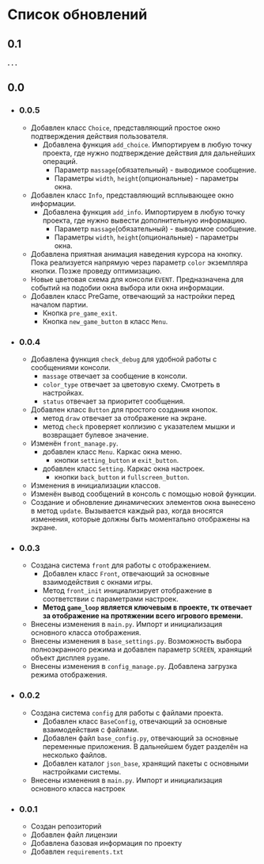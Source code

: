 # Список обновлений
## 0.1
**. . .**
## 0.0
- ### 0.0.5
  - Добавлен класс ```Choice```, представляющий простое окно подтверждения действия пользователя. 
    - Добавлена функция ```add_choice```. Импортируем в любую точку проекта, 
      где нужно подтверждение действия для дальнейших операций.
      - Параметр ```massage```(обязательный) - выводимое сообщение.
      - Параметры ```width```, ```height```(опциональные) - параметры окна.
  - Добавлен класс ```Info```, представляющий всплывающее окно информации.
    - Добавлена функция ```add_info```. Импортируем в любую точку проекта, 
      где нужно вывести дополнительную информацию.
      - Параметр ```massage```(обязательный) - выводимое сообщение.
      - Параметры ```width```, ```height```(опциональные) - параметры окна.
  - Добавлена приятная анимация наведения курсора на кнопку. 
    Пока реализуется напрямую через параметр ```color``` экземпляра кнопки. Позже проведу оптимизацию.
  - Новые цветовая схема для консоли ```EVENT```. 
    Предназначена для событий на подобии окна выбора или окна информации.
  - Добавлен класс PreGame, отвечающий за настройки перед началом партии.
    - Кнопка ```pre_game_exit```.
    - Кнопка ```new_game_button``` в класс ```Menu```.
- ### 0.0.4
  - Добавлена функция ```check_debug``` для удобной работы с сообщениями консоли.
    - ```massage``` отвечает за сообщение в консоли.
    - ```color_type``` отвечает за цветовую схему. Смотреть в настройках.
    - ```status``` отвечает за приоритет сообщения. 
  - Добавлен класс ```Button``` для простого создания кнопок.
    - метод ```draw``` отвечает за отображение на экране.
    - метод ```check``` проверяет коллизию с указателем мышки и возвращает булевое значение.
  - Изменён ```front_manage.py```.
    - добавлен класс ```Menu```. Каркас окна меню.
      - кнопки ```setting_button``` и ```exit_button```.
    - добавлен класс ```Setting```. Каркас окна настроек.
      - кнопки ```back_button``` и ```fullscreen_button```.
  - Изменения в инициализации классов.
  - Изменён вывод сообщений в консоль с помощью новой функции.
  - Создание и обновление динамических элементов окна вынесено в метод ```update```. Вызывается каждый раз, 
    когда вносятся изменения, которые должны быть моментально отображены на экране.
- ### 0.0.3
  - Создана система ```front``` для работы с отображением.
    - Добавлен класс ```Front```, отвечающий за 
      основные взаимодействия с окнами игры.
    - Метод ```front_init``` инициализирует отображение в соответствии с параметрами настроек.
    - **Метод ```game_loop``` является ключевым в проекте, тк отвечает за отображение на 
      протяжении всего игрового времени.**
  - Внесены изменения в ```main.py```. Импорт и инициализация основного класса отображения.
  - Внесены изменения в ```base_settings.py```. Возможность выбора полноэкранного режима
  и добавлен параметр ```SCREEN```, хранящий объект дисплея ```pygame```.
  - Внесены изменения в ```config_manage.py```. Добавлена загрузка режима отображения.
- ### 0.0.2
  - Создана система ```config``` для работы с файлами проекта.
    - Добавлен класс ```BaseConfig```, отвечающий за 
      основные взаимодействия с файлами.
    - Добавлен файл ```base_config.py```, отвечающий за основные переменные приложения. 
      В дальнейшем будет разделён на несколько файлов.
    - Добавлен каталог ```json_base```, хранящий пакеты с основными настройками системы.
  - Внесены изменения в ```main.py```. Импорт и инициализация основного класса настроек
- ### 0.0.1
    - Создан репозиторий
    - Добавлен файл лицензии
    - Добавлена базовая информация по проекту
    - Добавлен ```requirements.txt```
